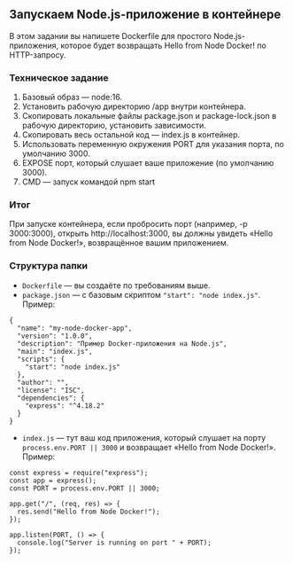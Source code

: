## Запускаем Node.js-приложение в контейнере
В этом задании вы напишете Dockerfile для простого Node.js-приложения, которое будет возвращать Hello from Node Docker! по HTTP-запросу. 
### Техническое задание
1. Базовый образ — node:16.
2. Установить рабочую директорию /app внутри контейнера.
3. Скопировать локальные файлы package.json и package-lock.json в рабочую директорию, установить зависимости.
4. Скопировать весь остальной код — index.js в контейнер.
5. Использовать переменную окружения PORT для указания порта, по умолчанию 3000.
6. EXPOSE порт, который слушает ваше приложение (по умолчанию 3000).
7. CMD — запуск командой npm start 
### Итог 
При запуске контейнера, если пробросить порт (например, -p 3000:3000), открыть http://localhost:3000, вы должны увидеть «Hello from Node Docker!», возвращённое вашим приложением.
### Структура папки
- `Dockerfile` — вы создаёте по требованиям выше.
- `package.json` — с базовым скриптом `"start": "node index.js"`. Пример:
```
{
  "name": "my-node-docker-app",
  "version": "1.0.0",
  "description": "Пример Docker-приложения на Node.js",
  "main": "index.js",
  "scripts": {
    "start": "node index.js"
  },
  "author": "",
  "license": "ISC",
  "dependencies": {
    "express": "^4.18.2"
  }
}
```
- `index.js` — тут ваш код приложения, который слушает на порту `process.env.PORT || 3000` и возвращает «Hello from Node Docker!». Пример:
```
const express = require("express");
const app = express();
const PORT = process.env.PORT || 3000;

app.get("/", (req, res) => {
  res.send("Hello from Node Docker!");
});

app.listen(PORT, () => {
  console.log("Server is running on port " + PORT);
});
```